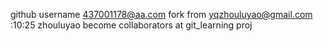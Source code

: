 github username 437001178@aa.com fork from yqzhouluyao@gmail.com :10:25
zhouluyao become collaborators at git_learning proj

